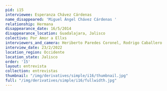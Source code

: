 ```yaml
---
pid: i15
interviewee: Esperanza Chávez Cárdenas
name_disappeared: 'Miguel Ángel Chávez Cárdenas '
relationship: Hermana
disappearance_date: 16/5/2014
disappearance_location: Guadalajara, Jalisco
colectivo: Por Amor a Ellxs
interviewers_and_camera: Heriberto Paredes Coronel, Rodrigo Caballero
interview_date: 23/2/2022
location_region: Occidente
location_state: Jalisco
order: '15'
layout: entrevista
collection: entrevistas
thumbnail: "/img/derivatives/simple/i16/thumbnail.jpg"
full: "/img/derivatives/simple/i16/fullwidth.jpg"
---
```

